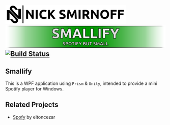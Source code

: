 [![Nick Smirnoff](./docs/assets/ns-logo-full.png)](https://nicksmirnoff.co.uk/)
[![Smallify](./docs/assets/project-title.png)](#)
[![Build Status](https://nick-smirnoff.visualstudio.com/smallify/_apis/build/status/build/smallify-CI?branchName=master)](https://nick-smirnoff.visualstudio.com/smallify/_build/latest?definitionId=13?branchName=master)
---

## Smallify

This is a WPF application using `Prism` & `Unity`, intended to provide a mini Spotify player for Windows.

## Related Projects

- [Spofy](https://github.com/eltoncezar/Spofy) by eltoncezar
